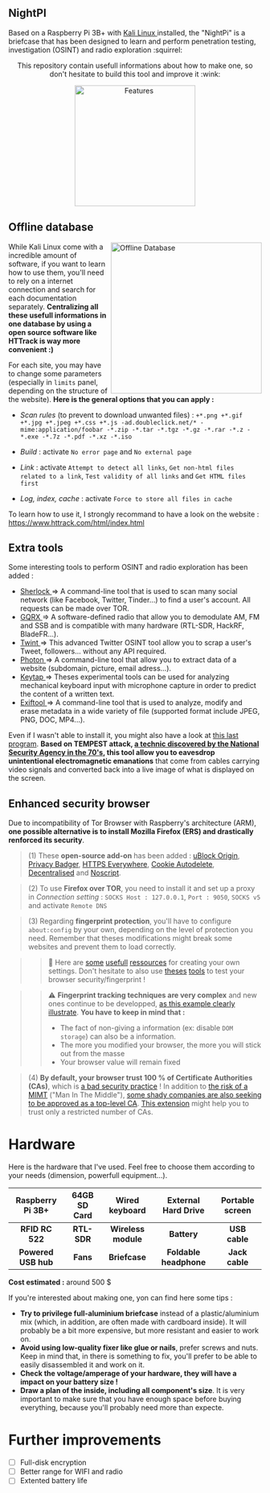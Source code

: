 ## NightPI
Based on a Raspberry Pi 3B+ with <a href="https://docs.kali.org/introduction/what-is-kali-linux">Kali Linux </a> installed, the "NightPi" is a briefcase that has been designed to learn and perform penetration testing, investigation (OSINT) and radio exploration :squirrel:

<p align="center"> This repository contain usefull informations about how to make one, so don't hesitate to build this tool and improve it :wink:

<p align="center"><img src="https://github.com/Sekhan/NightPI/blob/master/Features.jpg" alt="Features" height="240px">

## Offline database
<img src="https://github.com/Sekhan/NightPI/blob/master/HTTrack.png" alt="Offline Database" align="right" height="300px">

While Kali Linux come with a incredible amount of software, if you want to learn how to use them, you'll need to rely on a internet connection and search for each documentation separately. **Centralizing all these usefull informations in one database by using a open source software like HTTrack is way more convenient :)**

For each site, you may have to change some parameters (especially in `limits` panel, depending on the structure of the website). 
**Here is the general options that you can apply :**

- *Scan rules* (to prevent to download unwanted files) :
`+*.png +*.gif +*.jpg +*.jpeg
+*.css +*.js -ad.doubleclick.net/* -mime:application/foobar
-*.zip -*.tar -*.tgz -*.gz
-*.rar -*.z -*.exe -*.7z -*.pdf -*.xz -*.iso`

- *Build* : activate `No error page` and `No external page`
- *Link* : activate `Attempt to detect all links`, `Get non-html files related to a link`, `Test validity of all links`
and `Get HTML files first`
- *Log, index, cache* : activate `Force to store all files in cache`

To learn how to use it, I strongly recommand to have a look on the website : https://www.httrack.com/html/index.html

## Extra tools
Some interesting tools to perform OSINT and radio exploration has been added :
- <a href="https://github.com/TheYahya/sherlock">Sherlock </a> => A command-line tool that is used to scan many social network (like Facebook, Twitter, Tinder...) to find a user's account. All requests can be made over TOR.
- <a href="https://github.com/csete/gqrx">GQRX </a> => A software-defined radio that allow you to demodulate AM, FM and SSB and is compatible with many hardware (RTL-SDR, HackRF, BladeFR...).
- <a href="https://github.com/twintproject/twint">Twint </a> => This advanced Twitter OSINT tool allow you to scrap a user's Tweet, followers... without any API required.
- <a href="https://github.com/s0md3v/Photon">Photon </a> => A command-line tool that allow you to extract data of a website (subdomain, picture, email adress...).
- <a href="https://github.com/ggerganov/kbd-audio">Keytap </a> => Theses experimental tools can be used for analyzing mechanical keyboard input with microphone capture in order to predict the content of a written text.
- <a href="https://github.com/exiftool/exiftool">Exiftool </a> => A command-line tool that is used to analyze, modify and erase metadata in a wide variety of file (supported format include JPEG, PNG, DOC, MP4...).

Even if I wasn't able to install it, you might also have a look at <a href="https://github.com/martinmarinov/TempestSDR">this last program</a>. **Based on TEMPEST attack, <a href="https://cryptome.org/nsa-tempest.pdf">a technic discovered by the National Security Agency in the 70's</a>, this tool allow you to eavesdrop unintentional electromagnetic emanations** that come from cables carrying video signals and converted back into a live image of what is displayed on the screen.

## Enhanced security browser
Due to incompatibility of Tor Browser with Raspberry's architecture (ARM), **one possible alternative is to install Mozilla Firefox (ERS) and drastically renforced its security**. 

> (1) These **open-source add-on** has been added : <a href="https://addons.mozilla.org/fr/firefox/addon/ublock-origin/">uBlock Origin</a>, <a href="https://www.eff.org/privacybadger">Privacy Badger</a>, <a href="https://www.eff.org/https-everywhere">HTTPS Everywhere</a>, <a href="https://addons.mozilla.org/fr/firefox/addon/cookie-autodelete/">Cookie Autodelete</a>, <a href="https://decentraleyes.org/">Decentralised</a> and <a href="https://addons.mozilla.org/fr/firefox/addon/noscript/">Noscript</a>.

> (2) To use **Firefox over TOR**, you need to install it and set up a proxy in *Connection setting* : 
`SOCKS Host : 127.0.0.1`, `Port : 9050`, `SOCKS v5` and activate `Remote DNS`

> (3) Regarding **fingerprint protection**, you'll have to configure `about:config` by your own, depending on the level of protection you need. Remember that theses modifications might break some websites and prevent them to load correctly.

>> :wrench: Here are <a href="https://github.com/pyllyukko/user.js">some</a> <a href="https://spyware.neocities.org/guides/firefox.html">usefull</a> <a href="http://kb.mozillazine.org/Category:Security_and_privacy-related_preferences">ressources</a> for creating your own settings. Don't hesitate to also use <a href="https://panopticlick.eff.org/">theses</a> <a href="https://browserleaks.com/">tools</a> to test your browser security/fingerprint !

>> :warning: **Fingerprint tracking techniques are very complex** and new ones continue to be developped, <a href="https://arstechnica.com/information-technology/2017/02/now-sites-can-fingerprint-you-online-even-when-you-use-multiple-browsers/">as this example clearly illustrate</a>. **You have to keep in mind that :**
>> - The fact of non-giving a information (ex: disable `DOM storage`) can also be a information.
>> - The more you modified your browser, the more you will stick out from the masse
>> - Your browser value will remain fixed

> (4) **By default, your browser trust 100 % of Certificate Authorities (CAs)**, which is <a href="https://blog.torproject.org/life-without-ca">a bad security practice</a> ! In addition to <a href="https://www.eff.org/deeplinks/2011/05/syrian-man-middle-against-facebook">the risk of a MIMT</a> ("Man In The Middle")</a>, <a href="https://www.eff.org/deeplinks/2019/02/cyber-mercenary-groups-shouldnt-be-trusted-your-browser-or-anywhere-else">some shady companies are also seeking to be approved as a top-level CA</a>. <a href="http://patrol.psyced.org/">This extension</a> might help you to trust only a restricted number of CAs.

# Hardware
Here is the hardware that I've used. Feel free to choose them according to your needs (dimension, powerfull equipment...).

| **Raspberry Pi 3B+** | **64GB SD Card** | **Wired keyboard** | **External Hard Drive** | **Portable screen** |
| :---: | :---: | :---: | :---: | :---: |
|**RFID RC 522** | **RTL-SDR** | **Wireless module** | **Battery** | **USB cable** |
| **Powered USB hub** | **Fans** |  **Briefcase** | **Foldable headphone** | **Jack cable** |

**Cost estimated :** around 500 $

If you're interested about making one, yon can find here some tips :
- **Try to privilege full-aluminium briefcase** instead of a plastic/aluminium mix (which, in addition, are often made with cardboard inside). It will probably be a bit more expensive, but more resistant and easier to work on.
- **Avoid using low-quality fixer like glue or nails**, prefer screws and nuts. Keep in mind that, in there is something to fix, you'll prefer to be able to easily disassembled it and work on it.
- **Check the voltage/amperage of your hardware, they will have a impact on your battery size !**
- **Draw a plan of the inside, including all component's size**. It is very important to make sure that you have enough space before buying everything, because you'll probably need more than expecte.

# Further improvements 
- [ ] Full-disk encryption
- [ ] Better range for WIFI and radio
- [ ] Extented battery life
